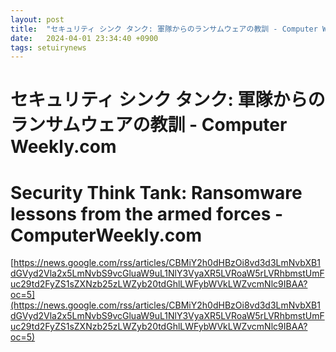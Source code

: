 ```yaml
---
layout: post
title:  "セキュリティ シンク タンク: 軍隊からのランサムウェアの教訓 - Computer Weekly.com"
date:   2024-04-01 23:34:40 +0900
tags: setuirynews 
---
```


# セキュリティ シンク タンク: 軍隊からのランサムウェアの教訓 - Computer Weekly.com



# Security Think Tank: Ransomware lessons from the armed forces - ComputerWeekly.com

[https://news.google.com/rss/articles/CBMiY2h0dHBzOi8vd3d3LmNvbXB1dGVyd2Vla2x5LmNvbS9vcGluaW9uL1NlY3VyaXR5LVRoaW5rLVRhbmstUmFuc29td2FyZS1sZXNzb25zLWZyb20tdGhlLWFybWVkLWZvcmNlc9IBAA?oc=5](https://news.google.com/rss/articles/CBMiY2h0dHBzOi8vd3d3LmNvbXB1dGVyd2Vla2x5LmNvbS9vcGluaW9uL1NlY3VyaXR5LVRoaW5rLVRhbmstUmFuc29td2FyZS1sZXNzb25zLWZyb20tdGhlLWFybWVkLWZvcmNlc9IBAA?oc=5)

